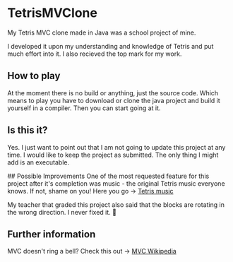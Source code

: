 # TetrisMVClone
My Tetris MVC clone made in Java was a school project of mine.

I developed it upon my understanding and knowledge of Tetris and put much effort into it.
I also recieved the top mark for my work.

## How to play
At the moment there is no build or anything, just the source code. 
Which means to play you have to download or clone the java project and build it yourself in a compiler.
Then you can start going at it. 

## Is this it?
Yes. I just want to point out that I am not going to update this project at any time. I would like to keep the project as submitted. 
The only thing I might add is an executable.

## Possible Improvements
One of the most requested feature for this project after it's completion was music - the original Tetris music everyone knows.
If not, shame on you! Here you go -> [Tetris music](https://youtu.be/NmCCQxVBfyM)

My teacher that graded this project also said that the blocks are rotating in the wrong direction. I never fixed it. :grimacing:

## Further information

MVC doesn't ring a bell? Check this out -> [MVC Wikipedia](https://en.wikipedia.org/wiki/Model-view-controller)
